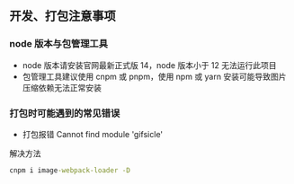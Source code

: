 ## 开发、打包注意事项

### node 版本与包管理工具

- node 版本请安装官网最新正式版 14，node 版本小于 12 无法运行此项目
- 包管理工具建议使用 cnpm 或 pnpm，使用 npm 或 yarn 安装可能导致图片压缩依赖无法正常安装

### 打包时可能遇到的常见错误

- 打包报错 Cannot find module 'gifsicle'

解决方法
```cmd
cnpm i image-webpack-loader -D
```